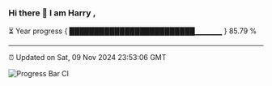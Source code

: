 ### Hi there 👋 I am Harry , 

⏳ Year progress { █████████████████████████▁▁▁▁▁ } 85.79 %

---

⏰ Updated on Sat, 09 Nov 2024 23:53:06 GMT

![Progress Bar CI](https://github.com/duykhang68/duykhang68/workflows/Progress%20Bar%20CI/badge.svg)
